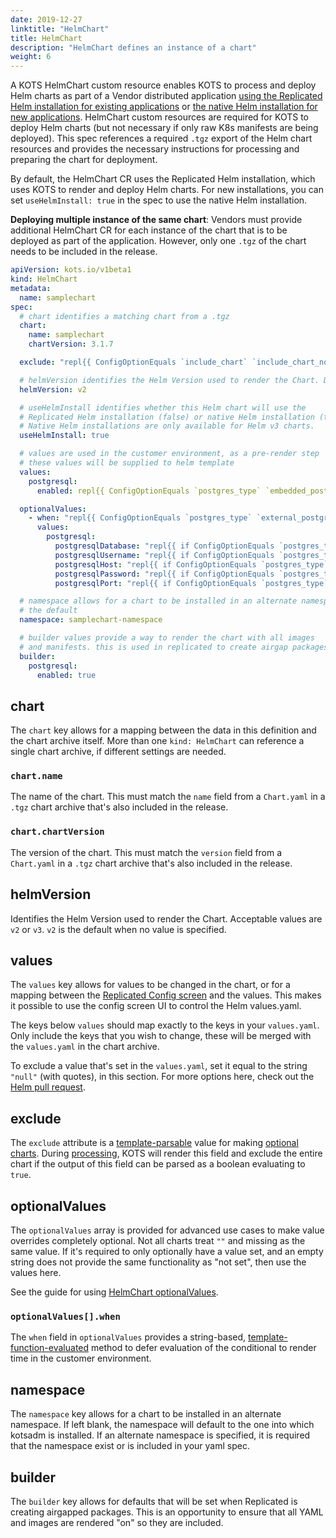 ```yaml
---
date: 2019-12-27
linktitle: "HelmChart"
title: HelmChart
description: "HelmChart defines an instance of a chart"
weight: 6
---
```


A KOTS HelmChart custom resource enables KOTS to process and deploy Helm charts as part of a Vendor distributed application [using the Replicated Helm installation for existing applications](/vendor/helm/using-replicated-helm-charts/) or [the native Helm installation for new applications](/vendor/helm/using-native-helm-charts/). 
HelmChart custom resources are required for KOTS to deploy Helm charts (but not necessary if only raw K8s manifests are being deployed). 
This spec references a required `.tgz` export of the Helm chart resources and provides the necessary instructions for processing and preparing the chart for deployment.

By default, the HelmChart CR uses the Replicated Helm installation, which uses KOTS to render and deploy Helm charts. For new installations, you can set `useHelmInstall: true` in the spec to use the native Helm installation.

**Deploying multiple instance of the same chart**:
Vendors must provide additional HelmChart CR for each instance of the chart that is to be deployed as part of the application. However, only one `.tgz` of the chart needs to be included in the release.


```yaml
apiVersion: kots.io/v1beta1
kind: HelmChart
metadata:
  name: samplechart
spec:
  # chart identifies a matching chart from a .tgz
  chart:
    name: samplechart
    chartVersion: 3.1.7

  exclude: "repl{{ ConfigOptionEquals `include_chart` `include_chart_no`}}"

  # helmVersion identifies the Helm Version used to render the Chart. Default is v2.
  helmVersion: v2

  # useHelmInstall identifies whether this Helm chart will use the 
  # Replicated Helm installation (false) or native Helm installation (true). Default is false.
  # Native Helm installations are only available for Helm v3 charts.
  useHelmInstall: true

  # values are used in the customer environment, as a pre-render step
  # these values will be supplied to helm template
  values:
    postgresql:
      enabled: repl{{ ConfigOptionEquals `postgres_type` `embedded_postgres`}}

  optionalValues:
    - when: "repl{{ ConfigOptionEquals `postgres_type` `external_postgres`}}"
      values:
        postgresql:
          postgresqlDatabase: "repl{{ if ConfigOptionEquals `postgres_type` `external_postgres`}}repl{{ ConfigOption `external_postgres_database`}}repl{{ end}}"
          postgresqlUsername: "repl{{ if ConfigOptionEquals `postgres_type` `external_postgres`}}repl{{ ConfigOption `external_postgres_username`}}repl{{ end}}"
          postgresqlHost: "repl{{ if ConfigOptionEquals `postgres_type` `external_postgres`}}repl{{ ConfigOption `external_postgres_host`}}repl{{ end}}"
          postgresqlPassword: "repl{{ if ConfigOptionEquals `postgres_type` `external_postgres`}}repl{{ ConfigOption `external_postgres_password`}}repl{{ end}}"
          postgresqlPort: "repl{{ if ConfigOptionEquals `postgres_type` `external_postgres`}}repl{{ ConfigOption `external_postgres_port`}}repl{{ end}}"

  # namespace allows for a chart to be installed in an alternate namespace to
  # the default
  namespace: samplechart-namespace

  # builder values provide a way to render the chart with all images
  # and manifests. this is used in replicated to create airgap packages
  builder:
    postgresql:
      enabled: true
```

## chart

The `chart` key allows for a mapping between the data in this definition and the chart archive itself. 
More than one `kind: HelmChart` can reference a single chart archive, if different settings are needed.

### `chart.name`
The name of the chart. 
This must match the `name` field from a `Chart.yaml` in a `.tgz` chart archive that's also included in the release.

### `chart.chartVersion`
The version of the chart. 
This must match the `version` field from a `Chart.yaml` in a `.tgz` chart archive that's also included in the release.

## helmVersion

Identifies the Helm Version used to render the Chart. 
Acceptable values are `v2` or `v3`. `v2` is the default when no value is specified.

## values

The `values` key allows for values to be changed in the chart, or for a mapping between the [Replicated Config screen](/vendor/config/config-screen/) and the values. 
This makes it possible to use the config screen UI to control the Helm values.yaml.

The keys below `values` should map exactly to the keys in your `values.yaml`. 
Only include the keys that you wish to change, these will be merged with the `values.yaml` in the chart archive.

To exclude a value that's set in the `values.yaml`, set it equal to the string `"null"` (with quotes), in this section. 
For more options here, check out the [Helm pull request](https://github.com/helm/helm/pull/2648).

## exclude

The `exclude` attribute is a [template-parsable](/reference/template-functions/contexts/) value for making [optional charts](/vendor/helm/optional-charts). 
During [processing](/vendor/helm/helm-processing), KOTS will render this field and exclude the entire chart if the output of this field can be parsed as a boolean evaluating to `true`.

## optionalValues

The `optionalValues` array is provided for advanced use cases to make value overrides completely optional. 
Not all charts treat `""` and missing as the same value. 
If it's required to only optionally have a value set, and an empty string does not provide the same functionality as "not set", then use the values here.

See the guide for using [HelmChart optionalValues](/vendor/helm/optional-value-keys/).

### `optionalValues[].when`

The `when` field in `optionalValues` provides a string-based, [template-function-evaluated](/reference/template-functions/contexts/) method to defer evaluation of the conditional to render time in the customer environment.

## namespace

The `namespace` key allows for a chart to be installed in an alternate namespace. 
If left blank, the namespace will default to the one into which kotsadm is installed. 
If an alternate namespace is specified, it is required that the namespace exist or is included in your yaml spec.

## builder

The `builder` key allows for defaults that will be set when Replicated is creating airgapped packages. 
This is an opportunity to ensure that all YAML and images are rendered "on" so they are included.
